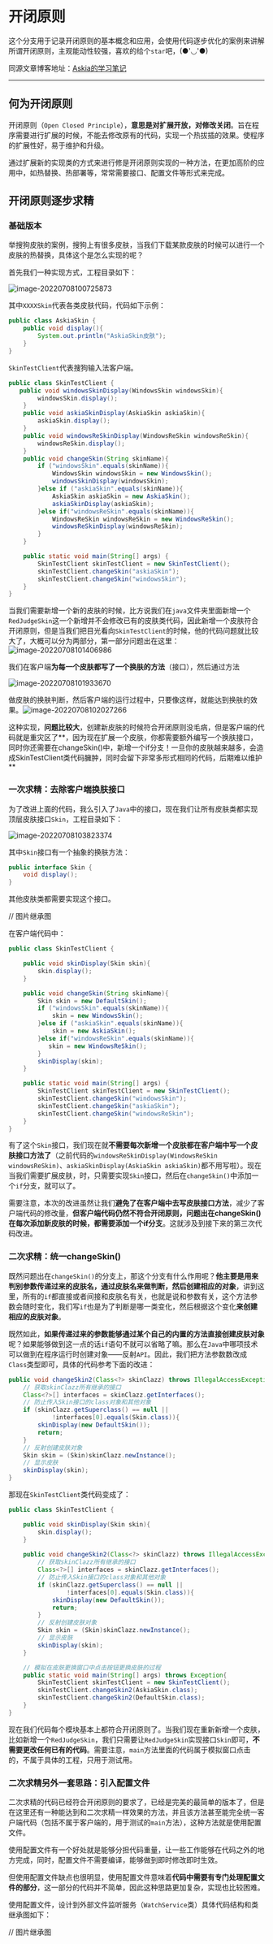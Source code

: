 # 开闭原则

这个分支用于记录开闭原则的基本概念和应用，会使用代码逐步优化的案例来讲解所谓开闭原则，主观能动性较强，喜欢的给个`star`吧，(●'◡'●)

同源文章博客地址：[Askia的学习笔记](https://www.argentoaskia.cn/2022/07/08/DesignPatterns/1.%E8%AE%BE%E8%AE%A1%E5%8E%9F%E5%88%99%E2%80%94%E2%80%94%E5%BC%80%E9%97%AD%E5%8E%9F%E5%88%99/#more)

------

## 何为开闭原则

开闭原则（`Open Closed Principle`），**意思是对扩展开放，对修改关闭**。旨在程序需要进行扩展的时候，不能去修改原有的代码，实现一个热拔插的效果。使程序的扩展性好，易于维护和升级。

通过扩展新的实现类的方式来进行修是开闭原则实现的一种方法，在更加高阶的应用中，如热替换、热部署等，常常需要接口、配置文件等形式来完成。

## 开闭原则逐步求精

### 基础版本

举搜狗皮肤的案例，搜狗上有很多皮肤，当我们下载某款皮肤的时候可以进行一个皮肤的热替换，具体这个是怎么实现的呢？

首先我们一种实现方式，工程目录如下：

![image-20220708100725873](1.设计原则——开闭原则/image-20220708100725873.png)

其中`XXXXSkin`代表各类皮肤代码，代码如下示例：

```java
public class AskiaSkin {
    public void display(){
        System.out.println("AskiaSkin皮肤");
    }
}
```

`SkinTestClient`代表搜狗输入法客户端。

```java
public class SkinTestClient {
   public void windowsSkinDisplay(WindowsSkin windowsSkin){
        windowsSkin.display();
    }
    public void askiaSkinDisplay(AskiaSkin askiaSkin){
        askiaSkin.display();
    }
    public void windowsReSkinDisplay(WindowsReSkin windowsReSkin){
        windowsReSkin.display();
    }
    public void changeSkin(String skinName){
        if ("windowsSkin".equals(skinName)){
            WindowsSkin windowsSkin = new WindowsSkin();
            windowsSkinDisplay(windowsSkin);
        }else if ("askiaSkin".equals(skinName)){
            AskiaSkin askiaSkin = new AskiaSkin();
            askiaSkinDisplay(askiaSkin);
        }else if("windowsReSkin".equals(skinName)){
            WindowsReSkin windowsReSkin = new WindowsReSkin();
            windowsReSkinDisplay(windowsReSkin);
        }
    }

    public static void main(String[] args) {
        SkinTestClient skinTestClient = new SkinTestClient();
        skinTestClient.changeSkin("askiaSkin");
        skinTestClient.changeSkin("windowsSkin");
    }
}
```

当我们需要新增一个新的皮肤的时候，比方说我们在`java`文件夹里面新增一个`RedJudgeSkin`这一个新增并不会修改已有的皮肤类代码，因此新增一个皮肤符合开闭原则，但是当我们把目光看向`SkinTestClient`的时候，他的代码问题就比较大了，大概可以分为两部分，第一部分问题出在这里：![image-20220708101406986](1.设计原则——开闭原则/image-20220708101406986.png)

我们在客户端**为每一个皮肤都写了一个换肤的方法**（接口），然后通过方法

![image-20220708101933670](1.设计原则——开闭原则/image-20220708101933670.png)

做皮肤的换肤判断，然后客户端的运行过程中，只要像这样，就能达到换肤的效果。![image-20220708102027266](1.设计原则——开闭原则/image-20220708102027266.png)

这种实现，**问题比较大**，创建新皮肤的时候符合开闭原则没毛病，但是客户端的代码就是重灾区了**，因为现在扩展一个皮肤，你都需要额外编写一个换肤接口，同时你还需要在changeSkin()中，新增一个if分支！一旦你的皮肤越来越多，会造成SkinTestClient类代码臃肿，同时会留下非常多形式相同的代码，后期难以维护**

### 一次求精：去除客户端换肤接口

为了改进上面的代码，我么引入了`Java`中的接口，现在我们让所有皮肤类都实现顶层皮肤接口`Skin`，工程目录如下：

![image-20220708103823374](1.设计原则——开闭原则/image-20220708103823374.png)



其中`Skin`接口有一个抽象的换肤方法：

```java
public interface Skin {
    void display();
}
```

其他皮肤类都需要实现这个接口。

// 图片继承图

在客户端代码中：

```java
public class SkinTestClient {

    public void skinDisplay(Skin skin){
        skin.display();
    }

    public void changeSkin(String skinName){
        Skin skin = new DefaultSkin();
        if ("windowsSkin".equals(skinName)){
            skin = new WindowsSkin();
        }else if ("askiaSkin".equals(skinName)){
            skin = new AskiaSkin();
        }else if("windowsReSkin".equals(skinName)){
           skin = new WindowsReSkin();
        }
        skinDisplay(skin);
    }

    public static void main(String[] args) {
        SkinTestClient skinTestClient = new SkinTestClient();
        skinTestClient.changeSkin("windowsSkin");
        skinTestClient.changeSkin("askiaSkin");
        skinTestClient.changeSkin("windowsReSkin");
    }
}
```

有了这个`Skin`接口，我们现在就**不需要每次新增一个皮肤都在客户端中写一个皮肤接口方法了**（之前代码的`windowsReSkinDisplay(WindowsReSkin windowsReSkin)`、`askiaSkinDisplay(AskiaSkin askiaSkin)`都不用写啦）。现在当我们需要扩展皮肤，时，只需要实现`Skin`接口，然后在`changeSkin()`中添加一个`if`分支，就可以了。

需要注意，本次的改进虽然让我们**避免了在客户端中去写皮肤接口方法**，减少了客户端代码的修改量，**但客户端代码仍然不符合开闭原则，问题出在changeSkin()在每次添加新皮肤的时候，都需要添加一个if分支**。这就涉及到接下来的第三次代码改进。

### 二次求精：统一changeSkin()

既然问题出在`changeSkin()`的分支上，那这个分支有什么作用呢？**他主要是用来判别参数传递过来的皮肤名，通过皮肤名来做判断，然后创建相应的对象**，讲到这里，所有的`if`都直接或者间接和皮肤名有关，也就是说和参数有关，这个方法参数会随时变化，我们写`if`也是为了判断是哪一类变化，然后根据这个变化**来创建相应的皮肤对象**。

既然如此，**如果传递过来的参数能够通过某个自己的内置的方法直接创建皮肤对象**呢？如果能够做到这一点的话`if`语句不就可以省略了嘛。那么在`Java`中哪项技术可以做到在程序运行时创建对象——反射`API`。因此，我们把方法参数数改成`Class`类型即可，具体的代码参考下面的改进：

```java
public void changeSkin2(Class<?> skinClazz) throws IllegalAccessException, InstantiationException {
    // 获取skinClazz所有继承的接口
    Class<?>[] interfaces = skinClazz.getInterfaces();
    // 防止传入Skin接口的class对象和其他对象
    if (skinClazz.getSuperclass() == null ||
            !interfaces[0].equals(Skin.class)){
        skinDisplay(new DefaultSkin());
        return;
    }
    // 反射创建皮肤对象
    Skin skin = (Skin)skinClazz.newInstance();
    // 显示皮肤
    skinDisplay(skin);
}
```

那现在`SkinTestClient`类代码变成了：

```java
public class SkinTestClient {

   	public void skinDisplay(Skin skin){
        skin.display();
    }
    
    public void changeSkin2(Class<?> skinClazz) throws IllegalAccessException, InstantiationException {
        // 获取skinClazz所有继承的接口
        Class<?>[] interfaces = skinClazz.getInterfaces();
        // 防止传入Skin接口的class对象和其他对象
        if (skinClazz.getSuperclass() == null ||
                !interfaces[0].equals(Skin.class)){
            skinDisplay(new DefaultSkin());
            return;
        }
        // 反射创建皮肤对象
        Skin skin = (Skin)skinClazz.newInstance();
        // 显示皮肤
        skinDisplay(skin);
    }

    // 模拟在皮肤更换窗口中点击按钮更换皮肤的过程
    public static void main(String[] args) throws Exception{
        SkinTestClient skinTestClient = new SkinTestClient();
        skinTestClient.changeSkin2(AskiaSkin.class);
        skinTestClient.changeSkin2(DefaultSkin.class);
    }
}

```

现在我们代码每个模块基本上都符合开闭原则了。当我们现在重新新增一个皮肤，比如新增一个`RedJudgeSkin`，我们只需要让`RedJudgeSkin`实现接口`Skin`即可，**不需要更改任何已有的代码**。需要注意，`main`方法里面的代码属于模拟窗口点击的，不属于具体的工程，只用于测试用。

###  二次求精另外一套思路：引入配置文件

二次求精的代码已经符合开闭原则的要求了，已经是完美的最简单的版本了，但是在这里还有一种能达到和二次求精一样效果的方法，并且该方法甚至能完全统一客户端代码（包括不属于客户端的，用于测试的`main`方法），这种方法就是使用配置文件。

使用配置文件有一个好处就是能够分担代码重量，让一些工作能够在代码之外的地方完成，同时，配置文件不需要编译，能够做到即时修改即时生效。

但使用配置文件缺点也很明显，使用配置文件意味着**代码中需要有专门处理配置文件的部分**，这一部分的代码并不简单，因此这种思路更加复杂，实现也比较困难。

使用配置文件，设计到外部文件监听服务（`WatchService`类）具体代码结构和类继承图如下：

// 图片继承图



